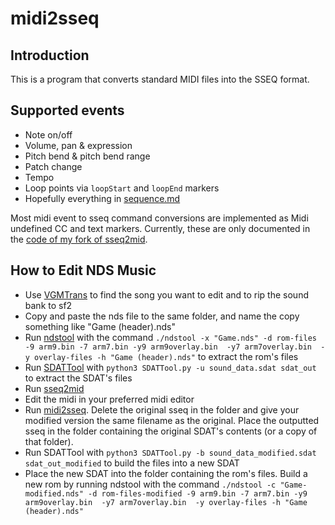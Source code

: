 # midi2sseq

## Introduction

This is a program that converts standard MIDI files into the SSEQ format.

<!--
Build prerequisites
-------------------

- Windows: MinGW
- Everything else: edit the makefile to remove the .exe extension first (TODO: autodetect)

-->

## Supported events

- Note on/off
- Volume, pan & expression
- Pitch bend & pitch bend range
- Patch change
- Tempo
- Loop points via `loopStart` and `loopEnd` markers
- Hopefully everything in [sequence.md](https://github.com/Thysbelon/midi2sseq/blob/master/sequence.md)

Most midi event to sseq command conversions are implemented as Midi undefined CC and text markers. Currently, these are only documented in the [code of my fork of sseq2mid](https://github.com/Thysbelon/sseq2mid/blob/master/src/sseq2mid.c).

<!--

To do
-----

- Implement more MIDI commands
- Some SSEQ commands are not implemented yet (modulation, portamento, pitch sweep): please help!

-->

## How to Edit NDS Music

- Use [VGMTrans](https://github.com/vgmtrans/vgmtrans) to find the song you want to edit and to rip the sound bank to sf2
- Copy and paste the nds file to the same folder, and name the copy something like "Game (header).nds"
- Run [ndstool](https://github.com/Thysbelon/ndstool) with the command `./ndstool -x "Game.nds" -d rom-files -9 arm9.bin -7 arm7.bin -y9 arm9overlay.bin  -y7 arm7overlay.bin  -y overlay-files -h "Game (header).nds"` to extract the rom's files
- Run [SDATTool](https://github.com/froggestspirit/SDATTool) with `python3 SDATTool.py -u sound_data.sdat sdat_out` to extract the SDAT's files
- Run [sseq2mid](https://github.com/Thysbelon/sseq2mid)
- Edit the midi in your preferred midi editor
- Run [midi2sseq](https://github.com/Thysbelon/midi2sseq/releases/latest). Delete the original sseq in the folder and give your modified version the same filename as the original. Place the outputted sseq in the folder containing the original SDAT's contents (or a copy of that folder).
- Run SDATTool with `python3 SDATTool.py -b sound_data_modified.sdat sdat_out_modified` to build the files into a new SDAT
- Place the new SDAT into the folder containing the rom's files. Build a new rom by running ndstool with the command `./ndstool -c "Game-modified.nds" -d rom-files-modified -9 arm9.bin -7 arm7.bin -y9 arm9overlay.bin  -y7 arm7overlay.bin  -y overlay-files -h "Game (header).nds"`
